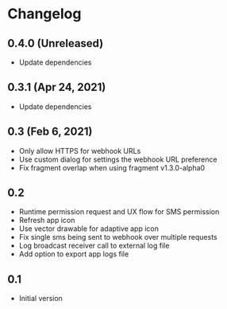 Changelog
=========

## 0.4.0 (Unreleased)

- Update dependencies

## 0.3.1 (Apr 24, 2021)
- Update dependencies

## 0.3 (Feb 6, 2021)
- Only allow HTTPS for webhook URLs
- Use custom dialog for settings the webhook URL preference
- Fix fragment overlap when using fragment v1.3.0-alpha0

## 0.2
- Runtime permission request and UX flow for SMS permission
- Refresh app icon
- Use vector drawable for adaptive app icon
- Fix single sms being sent to webhook over multiple requests
- Log broadcast receiver call to external log file
- Add option to export app logs file

## 0.1
- Initial version

